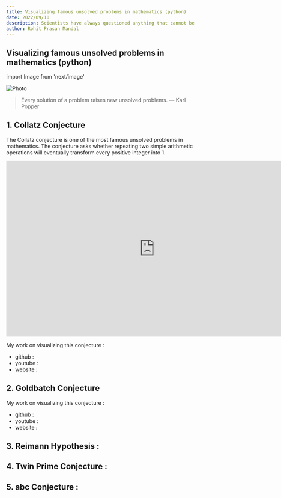 ```yaml
---
title: Visualizing famous unsolved problems in mathematics (python)
date: 2022/09/10
description: Scientists have always questioned anything that cannot be described or understood with the naked eye. One of the most contentious issues, "is there God" has also been proven by logic. However, there are some mathematical problems that remains unsolved.
author: Rohit Prasan Mandal
---
```


## Visualizing famous unsolved problems in mathematics (python)

import Image from 'next/image'

<Image
  src="/images/white.png"
  alt="Photo"
  width={4592}
  height={2584}
  priority
  className="next-image"
/>

> Every solution of a problem raises new unsolved problems. 
 — Karl Popper
 
## 1. Collatz Conjecture 

The Collatz conjecture is one of the most famous unsolved problems in mathematics. The conjecture asks whether repeating two simple arithmetic operations will eventually transform every positive integer into 1.

<iframe width="790" height="468" src="https://www.youtube.com/embed/kj9wWXW_QL4" title="YouTube video player" frameborder="0" allow="accelerometer; autoplay; clipboard-write; encrypted-media; gyroscope; picture-in-picture" allowfullscreen></iframe>

My work on visualizing this conjecture : 
- github : 
- youtube : 
- website : 

## 2. Goldbatch Conjecture


My work on visualizing this conjecture : 
- github : 
- youtube : 
- website : 

## 3. Reimann Hypothesis :

## 4. Twin Prime Conjecture :


## 5. abc Conjecture : 
